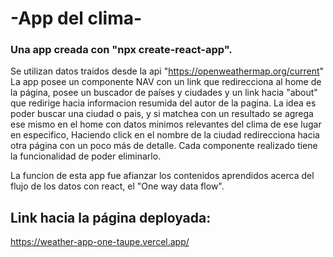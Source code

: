 # -App del clima-

### Una app creada con "npx create-react-app".
Se utilizan datos traidos desde la api "https://openweathermap.org/current"
La app posee un componente NAV con un link que redirecciona al home de la página,
posee un buscador de países y ciudades y un link hacia "about" que redirige hacia informacion resumida del autor de la pagina.
La idea es poder buscar una ciudad o pais, y si matchea con un resultado se agrega ese mismo en el home con datos minimos relevantes del clima de ese lugar en especifico, Haciendo click en el nombre de la ciudad redirecciona hacia otra página con un poco más de detalle.
Cada componente realizado tiene la funcionalidad de poder eliminarlo.

La funcion de esta app fue afianzar los contenidos aprendidos acerca del flujo de los datos con react, el "One way data flow".

## Link hacia la página deployada:

https://weather-app-one-taupe.vercel.app/
